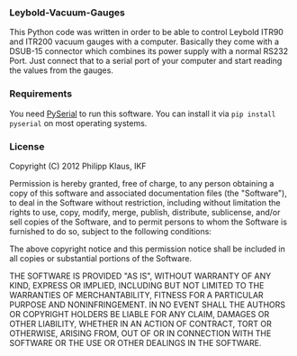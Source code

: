 ### Leybold-Vacuum-Gauges

This Python code was written in order to be able to control Leybold
ITR90 and ITR200 vacuum gauges with a computer.
Basically they come with a DSUB-15 connector which combines its power
supply with a normal RS232 Port. Just connect that to a serial port of
your computer and start reading the values from the gauges.

### Requirements

You need [PySerial][] to run this software. You can install it via
`pip install pyserial` on most operating systems.

### License

Copyright (C) 2012 Philipp Klaus, IKF

Permission is hereby granted, free of charge, to any person
obtaining a copy of this software and associated documentation files
(the "Software"), to deal in the Software without restriction, including
without limitation the rights to use, copy, modify, merge, publish,
distribute, sublicense, and/or sell copies of the Software, and to
permit persons to whom the Software is furnished to do so, subject to
the following conditions:

The above copyright notice and this permission notice shall be
included in all copies or substantial portions of the Software.

THE SOFTWARE IS PROVIDED "AS IS", WITHOUT WARRANTY OF ANY KIND,
EXPRESS OR IMPLIED, INCLUDING BUT NOT LIMITED TO THE WARRANTIES OF
MERCHANTABILITY, FITNESS FOR A PARTICULAR PURPOSE AND NONINFRINGEMENT.
IN NO EVENT SHALL THE AUTHORS OR COPYRIGHT HOLDERS BE LIABLE FOR ANY
CLAIM, DAMAGES OR OTHER LIABILITY, WHETHER IN AN ACTION OF CONTRACT,
TORT OR OTHERWISE, ARISING FROM, OUT OF OR IN CONNECTION WITH THE
SOFTWARE OR THE USE OR OTHER DEALINGS IN THE SOFTWARE.

[PySerial]: http://pyserial.sourceforge.net/
